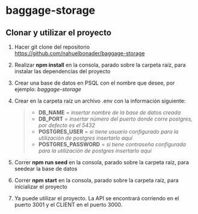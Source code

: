 # baggage-storage

## Clonar y utilizar el proyecto

1.  Hacer git clone del repositorio https://github.com/nahuelbonader/baggage-storage

2.  Realizar **npm install** en la consola, parado sobre la carpeta raíz, para instalar las dependencias del proyecto

3.  Crear una base de datos en PSQL con el nombre que desee, por ejemplo: _baggage-storage_

4.  Crear en la carpeta raíz un archivo .env con la información siguiente:

    > - **DB_NAME** = *insertar nombre de la base de datos creada*
    > - **DB_PORT** = *insertar número del puerto donde corre postgres, por defecto es el 5432*
    > - **POSTGRES_USER** = *si tiene usuario configurado para la utilización de postgres insertarlo aquí*
    > - **POSTGRES_PASSWORD** = *si tiene contraseña configurada para la utilización de postgres insertarlo aquí*

5.  Correr **npm run seed** en la consola, parado sobre la carpeta raíz, para seedear la base de datos

6.  Correr **npm start** en la consola, parado sobre la carpeta raíz, para inicializar el proyecto

7.  Ya puede utilizar el proyecto. La API se encontrará corriendo en el puerto 3001 y el CLIENT en el puerto 3000.
